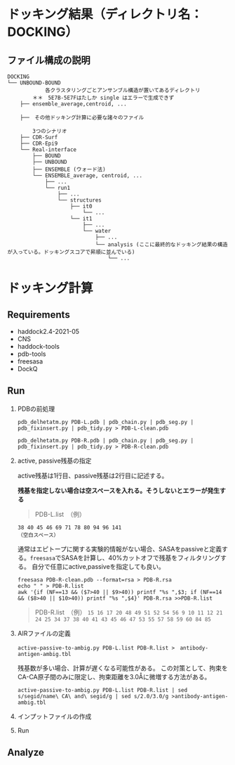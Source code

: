 # ドッキング結果（ディレクトリ名：DOCKING）

## ファイル構成の説明

    DOCKING
    └── UNBOUND-BOUND
                各クラスタリングごとアンサンブル構造が置いてあるディレクトリ
            ＊＊　5E7B-5E7Fはたしか single はエラーで生成できず
        ├── ensemble_average,centroid, ...
         
        ├──　その他ドッキング計算に必要な諸々のファイル
        
            3つのシナリオ
        ├── CDR-Surf
        ├── CDR-Epi9
        └── Real-interface
            ├── BOUND
            ├── UNBOUND
            ├── ENSEMBLE (ウォード法)
            └── ENSEMBLE_average, centroid, ...
                ├── ...
                └── run1
                    ├── ...
                    └── structures
                        ├── it0
                            └── ...
                        └── it1
                            ├── ...
                            └── water
                                ├── ...
                                └── analysis (ここに最終的なドッキング結果の構造が入っている。ドッキングスコアで昇順に並んでいる)
                                    └── ...
        
# ドッキング計算

## Requirements
- haddock2.4-2021-05
- CNS
- haddock-tools
- pdb-tools
- freesasa
- DockQ

## Run
1. PDBの前処理

    ```
    pdb_delhetatm.py PDB-L.pdb | pdb_chain.py | pdb_seg.py | pdb_fixinsert.py | pdb_tidy.py > PDB-L-clean.pdb
    ```
    
    ```
    pdb_delhetatm.py PDB-R.pdb | pdb_chain.py | pdb_seg.py | pdb_fixinsert.py | pdb_tidy.py > PDB-R-clean.pdb
    ```
    
2. active, passive残基の指定

    active残基は1行目、passive残基は2行目に記述する。
    
    **残基を指定しない場合は空スペースを入れる。そうしないとエラーが発生する**
    
    > PDB-L.list　（例）
    ```
    38 40 45 46 69 71 78 80 94 96 141
    （空白スペース）
    ```
    
    通常はエピトープに関する実験的情報がない場合、SASAをpassiveと定義する。`freesasa`でSASAを計算し、40%カットオフで残基をフィルタリングする。
    自分で任意にactive,passiveを指定しても良い。
    
    ```
    freesasa PDB-R-clean.pdb --format=rsa > PDB-R.rsa
    echo " " > PDB-R.list
    awk '{if (NF==13 && ($7>40 || $9>40)) printf "%s ",$3; if (NF==14 && ($8>40 || $10>40)) printf "%s ",$4}' PDB-R.rsa >>PDB-R.list
    ```
    > PDB-R.list　（例）
    `
    15 16 17 20 48 49 51 52 54 56
    9 10 11 12 21 24 25 34 37 38 40 41 43 45 46 47 53 55 57 58 59 60 84 85
    `

3. AIRファイルの定義

    ```
    active-passive-to-ambig.py PDB-L.list PDB-R.list >　antibody-antigen-ambig.tbl
    ```
 
    残基数が多い場合、計算が遅くなる可能性がある。
    この対策として、拘束をCA-CA原子間のみに限定し、拘束距離を3.0Åに微増する方法がある。

    ```
    active-passive-to-ambig.py PDB-L.list PDB-R.list | sed s/segid/name\ CA\ and\ segid/g | sed s/2.0/3.0/g >antibody-antigen-ambig.tbl
    ```


4. インプットファイルの作成


6. Run

## Analyze
